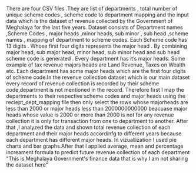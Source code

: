   There  are four CSV files .They are list of departments , total number of unique scheme codes , scheme code to department mapping and  the input data which is the dataset of revenue collected by the Government of Meghalaya for the last five years.
Dataset consists of Department names ,Scheme Codes , major heads ,minor heads,  sub minor , sub head ,scheme names , mapping of department  to scheme codes. Each Scheme code has 13 digits . Whose first four digits represents the major head . 
By combining major head, sub major head, minor head, sub minor  head  and  sub head scheme code is generated . Every department has it’s major heads.
Some example of tax revenue majors heads are  Land Revenue, Taxes on Wealth etc.
  Each department has some major heads which are the first  four digits of scheme code.In the revenue collection dataset which is our main dataset every record of revenue collection is recorded by their scheme code,department is not mentioned in the record.
Therefore first I map the departments to their respective scheme codes and major heads using the reciept_dept_mapping file then only select the rows whose majorheads are less than 2000 or major heads less than 2000000000000 beacuase major heads whose value is 2000 or more than 2000 is not for any revenue collection it is only for transaction from one to department to another.
After that ,I analyzed the data and shown total revenue collection of each department and their major heads accordinfg to different years because each department has different major heads. In vizuallization I used pie charts and bar graphs.After that I applied average, mean and percentage increament formula to predict future revenue collection of each department
"This is Meghalaya Government's finance data that is why I am not sharing the dataset here"
